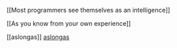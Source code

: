 [[Most programmers see themselves as an intelligence]] 

[[As you know from your own experience]]


[[aslongas]]
[aslongas](category/aslongas.md)
